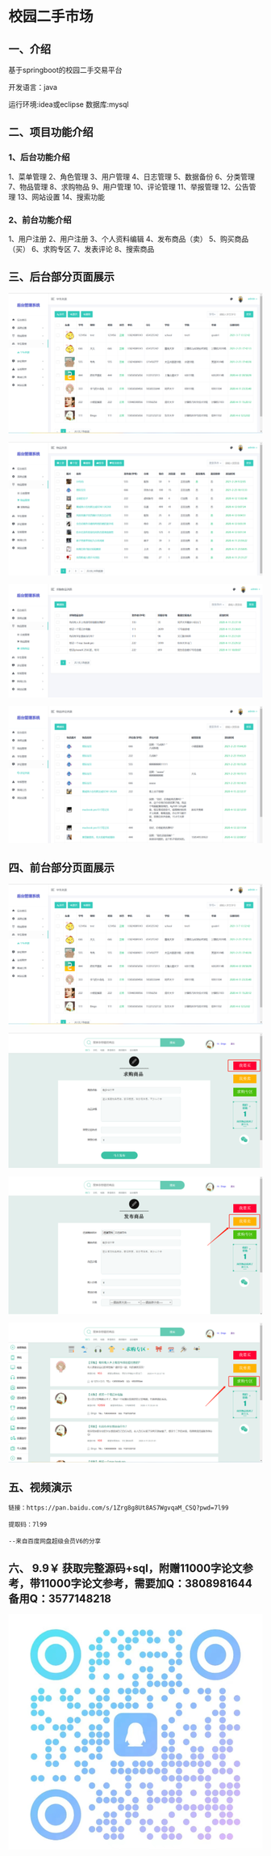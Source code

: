 # 校园二手市场

## 一、介绍

基于springboot的校园二手交易平台

开发语言：java

运行环境:idea或eclipse 数据库:mysql

## 二、项目功能介绍

### 1、后台功能介绍
1、菜单管理  2、角色管理
3、用户管理 4、日志管理
5、数据备份 6、分类管理
7、物品管理 8、求购物品
9、用户管理 10、评论管理
11、举报管理 12、公告管理
13、网站设置 14、搜索功能

### 2、前台功能介绍
1、用户注册 2、用户注册 3、个人资料编辑 4、发布商品（卖） 5、购买商品（买） 6、求购专区 7、发表评论 8、搜索商品

## 三、后台部分页面展示

![img_4.png](imgs/img_4.png)

![img_1.png](imgs/img_1.png)

![img_2.png](imgs/img_2.png)

![img_3.png](imgs/img_3.png)

## 四、前台部分页面展示

![img_5.png](imgs/img_5.png)

![img_6.png](imgs/img_6.png)

![img_7.png](imgs/img_7.png)

![img_8.png](imgs/img_8.png)

## 五、视频演示

```
链接：https://pan.baidu.com/s/1Zrg8g8Ut8AS7WgvqaM_CSQ?pwd=7l99

提取码：7l99

--来自百度网盘超级会员V6的分享

```

## 六、 9.9￥ 获取完整源码+sql，附赠11000字论文参考，带11000字论文参考，需要加Q：3808981644 备用Q：3577148218

![img.png](img.png)
